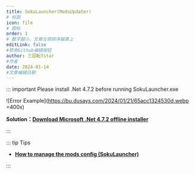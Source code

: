 ```yaml
---
title: SokuLauncher(ModsUpdater)
# 标题
icon: file
# 图标
order: 1
# 数字越小，文章左侧排序越靠上
editLink: false
#禁用Github编辑按钮
author: 三回転Tstar
#作者
date: 2024-01-14
#文章编辑日期
---
```




::: important Please install .Net 4.7.2 before running SokuLauncher.exe

![Error Example](https://bu.dusays.com/2024/01/21/65acc1324530d.webp =400x)

**Solution：[Download Microsoft .Net 4.7.2 offline installer](https://dotnet.microsoft.com/download/dotnet-framework/thank-you/net472-offline-installer)**

:::

<!--
::: warning 用启动器开游戏时弹窗“String引用没有设置为String 的实例”的问题

![](https://bu.dusays.com/2024/04/15/661d2f35663b4.jpg =400x)

::: tip 解决办法
**[去群里或者网盘里](/about/) 下“升级包”手动更新一下，同时会升级启动器本体，旧版的就会有这个问题**

![下“升级包”手动更新一下](https://bu.dusays.com/2024/04/15/661d3c2dceeab.png =500x)

:::

::: note 更新 SokuModLoader 时遇到失败不用管他，可以不更新，或者下升级包手动更新下


![](https://bu.dusays.com/2024/03/19/65f9822af2a6c.png =300x)

:::
-->

::: tip Tips
- [**How to manage the mods config (SokuLauncher)**](/en/mods/WhatsMod.html)

:::


